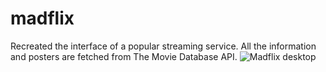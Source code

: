 # madflix

Recreated the interface of a popular streaming service. All the information and posters are fetched from The Movie Database API. 
![Madflix desktop](https://user-images.githubusercontent.com/79149222/142487168-d583c18c-9d1d-446e-ae8b-6c3ebc0543d2.png)
